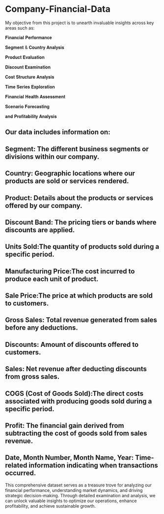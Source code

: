 # Company-Financial-Data

My objective from this project is to unearth invaluable insights across key areas such as:

𝐅𝐢𝐧𝐚𝐧𝐜𝐢𝐚𝐥 𝐏𝐞𝐫𝐟𝐨𝐫𝐦𝐚𝐧𝐜𝐞

𝐒𝐞𝐠𝐦𝐞𝐧𝐭 & 𝐂𝐨𝐮𝐧𝐭𝐫𝐲 𝐀𝐧𝐚𝐥𝐲𝐬𝐢𝐬

𝐏𝐫𝐨𝐝𝐮𝐜𝐭 𝐄𝐯𝐚𝐥𝐮𝐚𝐭𝐢𝐨𝐧

𝐃𝐢𝐬𝐜𝐨𝐮𝐧𝐭 𝐄𝐱𝐚𝐦𝐢𝐧𝐚𝐭𝐢𝐨𝐧

𝐂𝐨𝐬𝐭 𝐒𝐭𝐫𝐮𝐜𝐭𝐮𝐫𝐞 𝐀𝐧𝐚𝐥𝐲𝐬𝐢𝐬

𝐓𝐢𝐦𝐞 𝐒𝐞𝐫𝐢𝐞𝐬 𝐄𝐱𝐩𝐥𝐨𝐫𝐚𝐭𝐢𝐨𝐧

𝐅𝐢𝐧𝐚𝐧𝐜𝐢𝐚𝐥 𝐇𝐞𝐚𝐥𝐭𝐡 𝐀𝐬𝐬𝐞𝐬𝐬𝐦𝐞𝐧𝐭

𝐒𝐜𝐞𝐧𝐚𝐫𝐢𝐨 𝐅𝐨𝐫𝐞𝐜𝐚𝐬𝐭𝐢𝐧𝐠

𝐚𝐧𝐝 𝐏𝐫𝐨𝐟𝐢𝐭𝐚𝐛𝐢𝐥𝐢𝐭𝐲 𝐀𝐧𝐚𝐥𝐲𝐬𝐢𝐬


## Our data includes information on:

## Segment: The different business segments or divisions within our company.

## Country: Geographic locations where our products are sold or services rendered.

## Product: Details about the products or services offered by our company.

## Discount Band: The pricing tiers or bands where discounts are applied.

## Units Sold:The quantity of products sold during a specific period.

## Manufacturing Price:The cost incurred to produce each unit of product.

## Sale Price:The price at which products are sold to customers.

## Gross Sales: Total revenue generated from sales before any deductions.

## Discounts: Amount of discounts offered to customers.

## Sales: Net revenue after deducting discounts from gross sales.

## COGS (Cost of Goods Sold):The direct costs associated with producing goods sold during a specific period.

## Profit: The financial gain derived from subtracting the cost of goods sold from sales revenue.

## Date, Month Number, Month Name, Year: Time-related information indicating when transactions occurred.

This comprehensive dataset serves as a treasure trove for analyzing our financial performance, 
understanding market dynamics, and driving strategic decision-making. Through detailed examination and 
analysis, we can unlock valuable insights to optimize our operations, enhance profitability, and achieve 
sustainable growth.
